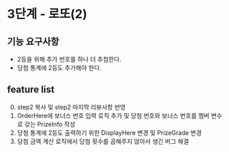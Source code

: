 # 3단계 - 로또(2)
## 기능 요구사항
* 2등을 위해 추가 번호를 하나 더 추첨한다.
* 당첨 통계에 2등도 추가해야 한다.

## feature list
0. step2 복사 및 step2 마지막 리뷰사항 반영
1. OrderHere에 보너스 번호 입력 로직 추가 및 당첨 번호와 보너스 번호를 멤버 변수로 갖는 PrizeInfo 작성
2. 당첨 통계에 2등도 출력하기 위한 DisplayHere 변경 및 PrizeGrade 변경
3. 당첨 금액 계산 로직에서 당첨 횟수를 곱해주지 않아서 생긴 버그 해결